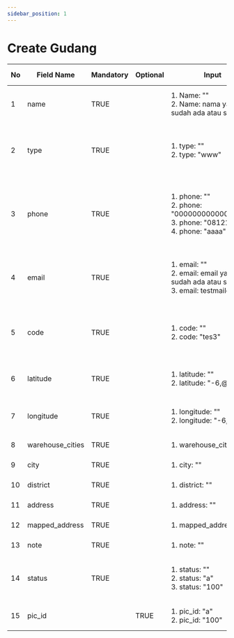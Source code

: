 ```yaml
---
sidebar_position: 1
---
```


# Create Gudang
| No  | Field Name       | Mandatory | Optional | Input                                                                                       | Alert Information (Actual)                                                                      | Alert Information (Expected)                                                                                         | Details | Status code |
| --- | ---------------- | --------- | -------- | ------------------------------------------------------------------------------------------- | ----------------------------------------------------------------------------------------------- | -------------------------------------------------------------------------------------------------------------------- | ------- | ----------- |
| 1   | name             | TRUE      |          | 1. Name: ""<br/>2. Name: nama yang sudah ada atau sama                                      | validation.required                                                                             | 1. name cannot be empty<br/>2. name already exist                                                                    |         | 400         |
| 2   | type             | TRUE      |          | 1. type: ""<br/>2. type: "www"                                                              | Tipe Gudang tidak boleh kosong<br/>Isian Tipe Gudang hanya boleh: regular, rtp, atau manufaktur | 1. Tipe Gudang tidak boleh kosong<br/>2. Isian Tipe Gudang hanya boleh: regular, rtp, atau manufaktur                |         | 400         |
| 3   | phone            | TRUE      |          | 1. phone: ""<br/>2. phone: "00000000000000000"<br/>3. phone: "0812121"<br/>4. phone: "aaaa" | validation.required                                                                             | 1. phone cannot be empty<br/>2. please use valid phone number<br/>3. min phone number 10<br/>4. phone must be number |         | 400         |
| 4   | email            | TRUE      |          | 1. email: ""<br/>2. email: email yang sudah ada atau sama<br/>3. email: testmailcom         | validation.required                                                                             | 1. email cannot be empty<br/>2. email already exist<br/>3. please enter valid email (example@mail.com)               |         | 400         |
| 5   | code             | TRUE      |          | 1. code: ""<br/>2. code: "tes3"                                                             | Kode Gudang tidak boleh kosong<br/>Kode xxx sudah terdaftar pada Gudang lain                    | 1. Kode Gudang tidak boleh kosong<br/>2. Kode xxx sudah terdaftar pada Gudang lain                                   |         | 400         |
| 6   | latitude         | TRUE      |          | 1. latitude: ""<br/>2. latitude: "-6,@@"                                                    | validation.required                                                                             | 1. latitude cannot be empty<br/>2. latitude must be DECIMAL                                                          |         | 400         |
| 7   | longitude        | TRUE      |          | 1. longitude: ""<br/>2. longitude: "-6,@@"                                                  | validation.required                                                                             | 1. longitude cannot be empty<br/>2. longitude  must be DECIMAL                                                       |         | 400         |
| 8   | warehouse_cities | TRUE      |          | 1. warehouse_citites: ""                                                                    | Tidak ada validasi jika diisi kosong                                                            | 1. warehouse_cities cannot be empty                                                                                  |         | 400         |
| 9   | city             | TRUE      |          | 1. city: ""                                                                                 | validation.required                                                                             | 1. city cannot be empty                                                                                              |         | 400         |
| 10  | district         | TRUE      |          | 1. district: ""                                                                             | validation.required                                                                             | 1. district cannot be empty                                                                                          |         | 400         |
| 11  | address          | TRUE      |          | 1. address: ""                                                                              | validation.required                                                                             | 1. address cannot be empty                                                                                           |         | 400         |
| 12  | mapped_address   | TRUE      |          | 1. mapped_address: ""                                                                       | validation.required                                                                             | 1. mapped_address cannot be empty                                                                                    |         | 400         |
| 13  | note             | TRUE      |          | 1. note: ""                                                                                 | Tidak ada validasi jika diisi kosong                                                            | Tidak ada validasi jika diisi kosong                                                                                 |         |             |
| 14  | status           | TRUE      |          | 1. status: ""<br/>2. status: "a"<br/>3. status: "100"                                       | Status Gudang tidak boleh kosong                                                                | 1. Status Gudang tidak boleh kosong<br/>2. status must be number<br/>3. status not found                             |         | 400         |
| 15  | pic_id           |           | TRUE     | 1. pic_id: "a"<br/>2. pic_id: "100"                                                         | Tidak ada validasi jika diisi kosong                                                            | 1. pic_id must be number<br/>2. pic_id not found                                                                     |         | 400         |